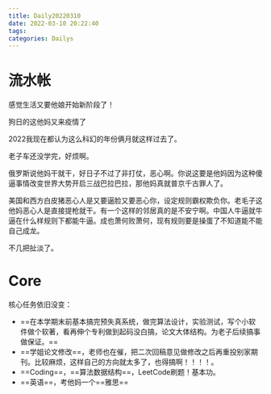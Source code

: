 ```yaml
---
title: Daily20220310
date: 2022-03-10 20:22:40
tags:
categories: Dailys
---
```

# 流水帐

感觉生活又要他娘开始新阶段了！

狗日的这他妈又来疫情了

2022我现在都认为这么科幻的年份俩月就这样过去了。

老子车还没学完，好烦啊。

俄罗斯说他妈干就干，好日子不过了非打仗，恶心啊。你说这要是他妈因为这种傻逼事情改变世界大势开启三战巴拉巴拉，那他妈真就普京千古罪人了。

美国和西方白皮猪恶心人是又要逼脸又要恶心你，设定规则霸权欺负你。老毛子这他妈恶心人是直接提枪就干。有一个这样的邻居真的是不安宁啊。中国人牛逼就牛逼在什么样规则下都能牛逼。成也萧何败萧何，现有规则要是操蛋了不知道能不能自己成龙。

不几把扯淡了。

# Core

核心任务依旧没变：

* ==在本学期末前基本搞完预失真系统，做完算法设计，实验测试，写个小软件做个软著，看再伸个专利做到起码没白搞，论文大体结构。为老子后续搞事做保证。==
* ==学姐论文修改==，老师也在催，把二次回稿意见做修改之后再重投别家期刊。比较麻烦，这样自己的方向就太多了，也得搞啊！！！！。
* ==Coding==，==算法数据结构==，LeetCode刷题！基本功。
* ==英语==，考他妈一个==雅思==


